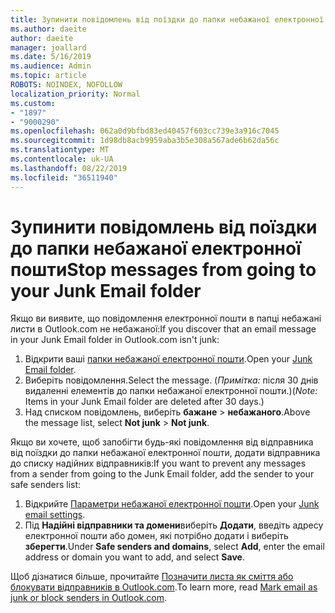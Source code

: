 ```yaml
---
title: Зупинити повідомлень від поїздки до папки небажаної електронної пошти в Outlook.com
ms.author: daeite
author: daeite
manager: joallard
ms.date: 5/16/2019
ms.audience: Admin
ms.topic: article
ROBOTS: NOINDEX, NOFOLLOW
localization_priority: Normal
ms.custom:
- "1897"
- "9000290"
ms.openlocfilehash: 062a0d9bfbd83ed40457f603cc739e3a916c7045
ms.sourcegitcommit: 1d98db8acb9959aba3b5e308a567ade6b62da56c
ms.translationtype: MT
ms.contentlocale: uk-UA
ms.lasthandoff: 08/22/2019
ms.locfileid: "36511940"
---
```

# <a name="stop-messages-from-going-to-your-junk-email-folder"></a><span data-ttu-id="49d92-102">Зупинити повідомлень від поїздки до папки небажаної електронної пошти</span><span class="sxs-lookup"><span data-stu-id="49d92-102">Stop messages from going to your Junk Email folder</span></span>

<span data-ttu-id="49d92-103">Якщо ви виявите, що повідомлення електронної пошти в папці небажані листи в Outlook.com не небажаної:</span><span class="sxs-lookup"><span data-stu-id="49d92-103">If you discover that an email message in your Junk Email folder in Outlook.com isn't junk:</span></span>

1. <span data-ttu-id="49d92-104">Відкрити ваші [папки небажаної електронної пошти](https://outlook.live.com/mail/junkemail).</span><span class="sxs-lookup"><span data-stu-id="49d92-104">Open your [Junk Email folder](https://outlook.live.com/mail/junkemail).</span></span>
1. <span data-ttu-id="49d92-105">Виберіть повідомлення.</span><span class="sxs-lookup"><span data-stu-id="49d92-105">Select the message.</span></span> <span data-ttu-id="49d92-106">(*Примітка:* після 30 днів видаленні елементів до папки небажаної електронної пошти.)</span><span class="sxs-lookup"><span data-stu-id="49d92-106">(*Note:* Items in your Junk Email folder are deleted after 30 days.)</span></span>
1. <span data-ttu-id="49d92-107">Над списком повідомлень, виберіть **бажане** > **небажаного**.</span><span class="sxs-lookup"><span data-stu-id="49d92-107">Above the message list, select **Not junk** > **Not junk**.</span></span>

<span data-ttu-id="49d92-108">Якщо ви хочете, щоб запобігти будь-які повідомлення від відправника від поїздки до папки небажаної електронної пошти, додати відправника до списку надійних відправників:</span><span class="sxs-lookup"><span data-stu-id="49d92-108">If you want to prevent any messages from a sender from going to the Junk Email folder, add the sender to your safe senders list:</span></span>

1. <span data-ttu-id="49d92-109">Відкрийте [Параметри небажаної електронної пошти](https://go.microsoft.com/fwlink/?linkid=2035804).</span><span class="sxs-lookup"><span data-stu-id="49d92-109">Open your [Junk email settings](https://go.microsoft.com/fwlink/?linkid=2035804).</span></span>
1. <span data-ttu-id="49d92-110">Під **Надійні відправники та домени**виберіть **Додати**, введіть адресу електронної пошти або домен, які потрібно додати і виберіть **зберегти**.</span><span class="sxs-lookup"><span data-stu-id="49d92-110">Under **Safe senders and domains**, select **Add**, enter the email address or domain you want to add, and select **Save**.</span></span>

<span data-ttu-id="49d92-111">Щоб дізнатися більше, прочитайте [Позначити листа як сміття або блокувати відправників в Outlook.com](https://support.office.com/article/a3ece97b-82f8-4a5e-9ac3-e92fa6427ae4?wt.mc_id=Office_Outlook_com_Alchemy).</span><span class="sxs-lookup"><span data-stu-id="49d92-111">To learn more, read [Mark email as junk or block senders in Outlook.com](https://support.office.com/article/a3ece97b-82f8-4a5e-9ac3-e92fa6427ae4?wt.mc_id=Office_Outlook_com_Alchemy).</span></span>

